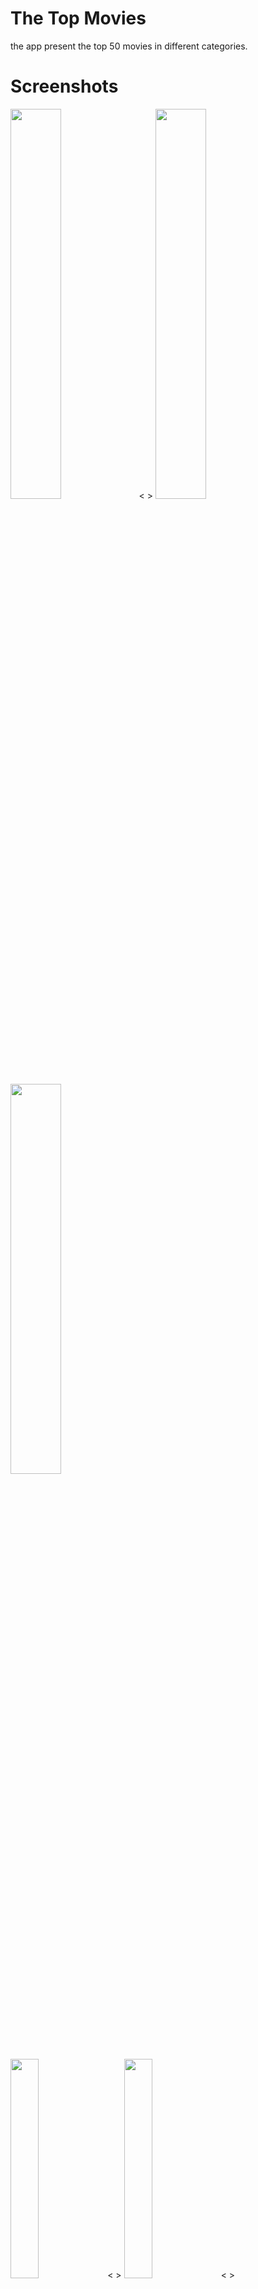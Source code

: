 # The Top Movies
the app present the top 50 movies in different categories.

# Screenshots
<div >
  <img src = "https://github.com/abdulrahmanAshraf272/The_Top_Movies/assets/142792584/8b8a3f8e-fdf5-4b6b-83ab-004930d408cf" width = "40%">
  <       >    
  <img src = "https://github.com/abdulrahmanAshraf272/The_Top_Movies/assets/142792584/a60c5830-59b1-4a88-9958-a9868ffd2dbd" width = "40%">
</div>
<img src = "https://github.com/abdulrahmanAshraf272/The_Top_Movies/assets/142792584/4c114a17-f552-4126-8330-3680f339d66b" width = "40%">
<div>
  <img src = "https://github.com/abdulrahmanAshraf272/The_Top_Movies/assets/142792584/b74cf218-5985-4a32-af19-45bda2c3f41f" width= "30%">
  <       > 
  <img src = "https://github.com/abdulrahmanAshraf272/The_Top_Movies/assets/142792584/170adf19-3d3a-4f16-85db-58184674c494" width= "30%">
  <       > 
  <img src = "https://github.com/abdulrahmanAshraf272/The_Top_Movies/assets/142792584/f71a4a67-5dec-485c-b911-0f805afc1341" width= "30%">
</div>

# Features
- Present the top 50 Movies in different categories.
- Present the movie details
- choose random movie for the user if he is confused what to watch with fun animation.

# Dependencies
- build_runner
- dio
- flutter_bloc
- flutter_screenutil
- freezed
- freezed_annotation
- get_it
- json_annotation
- json_serializable
- retrofit
- retrofit_generator


